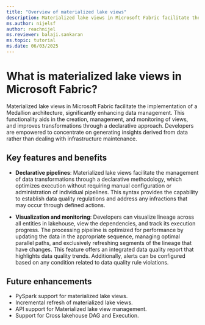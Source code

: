 ```yaml
---
title: "Overview of materialized lake views"
description: Materialized lake views in Microsoft Fabric facilitate the implementation of the medallion architecture by enabling automated creation, scheduling, and execution of materialized lake views.
ms.author: nijelsf 
author: reachnijel
ms.reviewer: balaji.sankaran
ms.topic: tutorial
ms.date: 06/03/2025
---
```


# What is materialized lake views in Microsoft Fabric? 

Materialized lake views in Microsoft Fabric facilitate the implementation of a Medallion architecture, significantly enhancing data management. This functionality aids in the creation, management, and monitoring of views, and improves transformations through a declarative approach. Developers are empowered to concentrate on generating insights derived from data rather than dealing with infrastructure maintenance.

## Key features and benefits

*	**Declarative pipelines**: Materialized lake views facilitate the management of data transformations through a declarative methodology, which optimizes execution without requiring manual configuration or administration of individual pipelines. This syntax provides the capability to establish data quality regulations and address any infractions that may occur through defined actions.
  
*	**Visualization and monitoring**: Developers can visualize lineage across all entities in lakehouse, view the dependencies, and track its execution progress. The processing pipeline is optimized for performance by updating the data in the appropriate sequence, managing optimal parallel paths, and exclusively refreshing segments of the lineage that have changes. This feature offers an integrated data quality report that highlights data quality trends. Additionally, alerts can be configured based on any condition related to data quality rule violations. 

## Future enhancements

*	PySpark support for materialized lake views.
*	Incremental refresh of materialized lake views.
*	API support for Materialized lake view management.
*	Support for Cross lakehouse DAG and Execution. 
